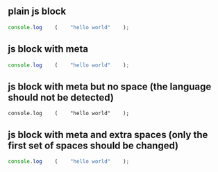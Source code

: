 ## plain js block

```js    
console.log    (    "hello world"    );
```

## js block with meta

```js {cmd=node .line-numbers}
console.log    (    "hello world"    );
```

## js block with meta but no space (the language should not be detected)

```js{cmd=node .line-numbers}
console.log    (    "hello world"    );
```

## js block with meta and extra spaces (only the first set of spaces should be changed)

```js    cmd=node    something="a    b"
console.log    (    "hello world"    );
```

